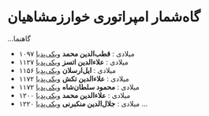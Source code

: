 # گاه‌شمار امپراتوری خوارزمشاهیان

...گاهنما
- ۱۰۹۷ میلادی
  : **قطب‌الدین محمد** [ویکی‌پدیا](https://fa.wikipedia.org/wiki/%D9%82%D8%B7%D8%A8%E2%80%8C%D8%A7%D9%84%D8%AF%DB%8C%D9%86_%D9%85%D8%AD%D9%85%D8%AF)
- ۱۱۲۷ میلادی
  : **علاءالدین اتسز** [ویکی‌پدیا](https://fa.wikipedia.org/wiki/%D8%B9%D9%84%D8%A7%D8%A1%D8%A7%D9%84%D8%AF%DB%8C%D9%86_%D8%A7%D8%AA%D8%B3%D8%B2)
- ۱۱۵۶ میلادی
  : **ایل‌ارسلان** [ویکی‌پدیا](https://fa.wikipedia.org/wiki/%D8%A7%DB%8C%D9%84_%D8%A7%D8%B1%D8%B3%D9%84%D8%A7%D9%86)
- ۱۱۷۲ میلادی
  : **علاءالدین تکش** [ویکی‌پدیا](https://fa.wikipedia.org/wiki/%D8%B9%D9%84%D8%A7%D8%A1%D8%A7%D9%84%D8%AF%DB%8C%D9%86_%D8%AA%DA%A9%D8%B4)
- ۱۱۷۲ میلادی
  : **محمود سلطان‌شاه** [ویکی‌پدیا](https://fa.wikipedia.org/wiki/%D8%AC%D9%84%D8%A7%D9%84%E2%80%8C%D8%A7%D9%84%D8%AF%DB%8C%D9%86_%D9%85%D8%AD%D9%85%D9%88%D8%AF_%D8%B3%D9%84%D8%B7%D8%A7%D9%86%D8%B4%D8%A7%D9%87)
- ۱۲۰۰ میلادی
  : **علاءالدین محمد** [ویکی‌پدیا](https://fa.wikipedia.org/wiki/%D8%B9%D9%84%D8%A7%D8%A1%D8%A7%D9%84%D8%AF%DB%8C%D9%86_%D9%85%D8%AD%D9%85%D8%AF_%D8%AE%D9%88%D8%A7%D8%B1%D8%B2%D9%85%D8%B4%D8%A7%D9%87)
- ۱۲۲۰ میلادی
  : **جلال‌الدین منکبرنی** [ویکی‌پدیا](https://fa.wikipedia.org/wiki/%D8%AC%D9%84%D8%A7%D9%84%E2%80%8C%D8%A7%D9%84%D8%AF%DB%8C%D9%86_%D8%AE%D9%88%D8%A7%D8%B1%D8%B2%D9%85%D8%B4%D8%A7%D9%87)
...